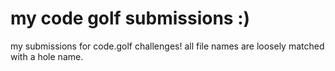 # my code golf submissions :)

my submissions for code.golf challenges! all file names are loosely matched with a hole name.
